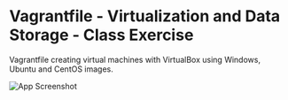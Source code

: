 # Vagrantfile - Virtualization and Data Storage - Class Exercise


Vagrantfile creating virtual machines with VirtualBox using Windows, Ubuntu and CentOS images.


![App Screenshot](https://i.ibb.co/8c2kLDQ/servidores.png)

